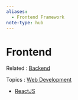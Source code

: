 ```yaml
---
aliases:
  - Frontend Framework
note-type: hub
---
```


# Frontend

Related : [Backend](Backend)

Topics : [Web Development](../Web%20Development.md)

- [ReactJS](../ReactJS.md)
